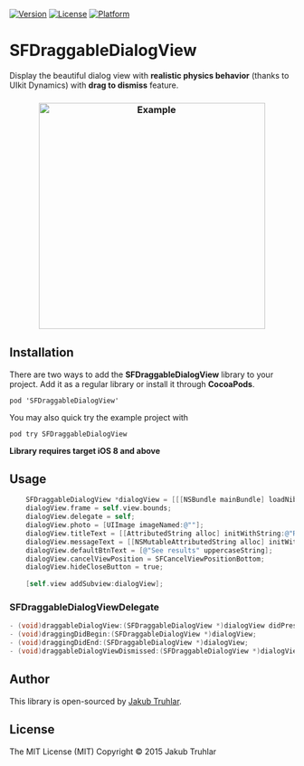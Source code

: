 [![Version](https://img.shields.io/cocoapods/v/SFDraggableDialogView.svg)](http://cocoapods.org/pods/SFDraggableDialogView)
[![License](https://img.shields.io/cocoapods/l/SFDraggableDialogView.svg)](http://cocoapods.org/pods/SFDraggableDialogView)
[![Platform](https://img.shields.io/cocoapods/p/SFDraggableDialogView.svg)](http://cocoapods.org/pods/SFDraggableDialogView)

# SFDraggableDialogView
Display the beautiful dialog view with **realistic physics behavior** (thanks to UIkit Dynamics) with **drag to dismiss** feature.

<h3 align="center">
  <img src="https://github.com/kubatru/SFDraggableDialogView/blob/master/Screens/example.gif" alt="Example" height="400"/>
</h3>

## Installation
There are two ways to add the **SFDraggableDialogView** library to your project. Add it as a regular library or install it through **CocoaPods**.

`pod 'SFDraggableDialogView'`

You may also quick try the example project with

`pod try SFDraggableDialogView`

**Library requires target iOS 8 and above**

## Usage
```objective-c
    SFDraggableDialogView *dialogView = [[[NSBundle mainBundle] loadNibNamed:@"SFDraggableDialogView" owner:self options:nil] firstObject];
    dialogView.frame = self.view.bounds;
    dialogView.delegate = self;
    dialogView.photo = [UIImage imageNamed:@""];
    dialogView.titleText = [[AttributedString alloc] initWithString:@"Round is over"];
    dialogView.messageText = [[NSMutableAttributedString alloc] initWithString:@"You have won"];
    dialogView.defaultBtnText = [@"See results" uppercaseString];
    dialogView.cancelViewPosition = SFCancelViewPositionBottom;
    dialogView.hideCloseButton = true;
    
    [self.view addSubview:dialogView];
```

### SFDraggableDialogViewDelegate
```objective-c
- (void)draggableDialogView:(SFDraggableDialogView *)dialogView didPressDefaultButton:(UIButton *)defaultButton;
- (void)draggingDidBegin:(SFDraggableDialogView *)dialogView;
- (void)draggingDidEnd:(SFDraggableDialogView *)dialogView;
- (void)draggableDialogViewDismissed:(SFDraggableDialogView *)dialogView;
```

## Author
This library is open-sourced by [Jakub Truhlar](http://kubatruhlar.cz).
    
## License
The MIT License (MIT)
Copyright © 2015 Jakub Truhlar
